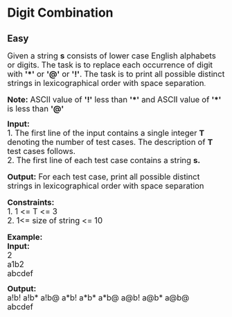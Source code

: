 # Digit Combination
## Easy 
<div class="problem-statement">
                <p></p><p><span style="font-size:18px">Given a string <strong>s</strong> consists of lower case English alphabets or digits. The task is to replace each occurrence of digit with <strong>'*'</strong> or <strong>'@'</strong> or <strong>'!'</strong>. The task is to print all possible distinct strings in lexicographical order with space separation</span>.<br>
<br>
<span style="font-size:18px"><strong>Note:</strong> ASCII value of <strong>'!'</strong> less than <strong>'*'</strong> and ASCII value of <strong>'*'</strong> is less than <strong>'@'</strong></span></p>

<p><span style="font-size:18px"><strong>Input: </strong><br>
1. The first line of the input contains a single integer<em> </em> <strong>T</strong> denoting the number of test cases. The description of&nbsp;<strong>T</strong> test cases follows.<br>
2. The first line of each test case contains a string <strong>s.</strong></span><br>
<br>
<span style="font-size:18px"><strong>Output:</strong> For each test case, print all possible distinct strings in lexicographical order with space separation</span><br>
<br>
<span style="font-size:18px"><strong>Constraints:</strong><br>
1. 1 &lt;= T &lt;= 3</span><br>
<span style="font-size:18px">2. 1&lt;= size of string &lt;= 10</span><br>
<br>
<span style="font-size:18px"><strong>Example:<br>
Input:</strong></span><br>
<span style="font-size:18px">2</span><br>
<span style="font-size:18px">a1b2<br>
abcdef</span></p>

<p><strong><span style="font-size:18px">Output:</span></strong><br>
<span style="font-size:18px">a!b! a!b* a!b@ a*b! a*b* a*b@ a@b! a@b* a@b@<br>
abcdef </span></p>
 <p></p>
            </div>